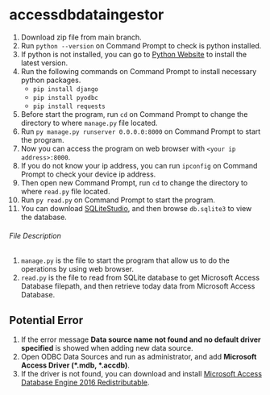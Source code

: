 # accessdbdataingestor

1. Download zip file from main branch.
2. Run `python --version` on Command Prompt to check is python installed.
3. If python is not installed, you can go to [Python Website](https://www.python.org/downloads/) to install the latest version.
4. Run the following commands on Command Prompt to install necessary python packages.
   - `pip install django`
   - `pip install pyodbc`
   - `pip install requests`
5. Before start the program, run `cd` on Command Prompt to change the directory to where `manage.py` file located.
6. Run `py manage.py runserver 0.0.0.0:8000` on Command Prompt to start the program.
7. Now you can access the program on web browser with `<your ip address>:8000`.
8. If you do not know your ip address, you can run `ipconfig` on Command Prompt to check your device ip address.
9. Then open new Command Prompt, run `cd` to change the directory to where `read.py` file located.
10. Run `py read.py` on Command Prompt to start the program.
11. You can download [SQLiteStudio](https://sqlitestudio.pl/), and then browse `db.sqlite3` to view the database.


###### File Description

1. `manage.py` is the file to start the program that allow us to do the operations by using web browser.
2. `read.py` is the file to read from SQLite database to get Microsoft Access Database filepath, and then retrieve today data from Microsoft Access Database.

## Potential Error

1. If the error message **Data source name not found and no default driver specified** is showed when adding new data source.
2. Open ODBC Data Sources and run as administrator, and add **Microsoft Access Driver (*.mdb, *.accdb)**.
3. If the driver is not found, you can download and install [Microsoft Access Database Engine 2016 Redistributable](https://www.microsoft.com/en-us/download/details.aspx?id=54920).
